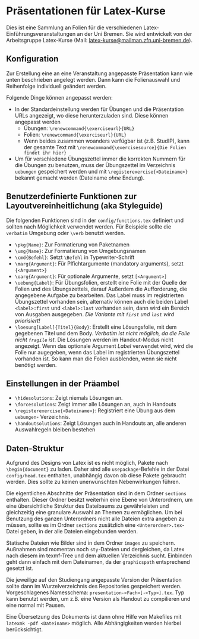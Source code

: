 # Präsentationen für Latex-Kurse

Dies ist eine Sammlung an Folien für die verschiedenen
Latex-Einführungsveranstaltungen an der Uni Bremen. Sie wird entwickelt von der
Arbeitsgruppe Latex-Kurse (Mail: latex-kurse@mailman.zfn.uni-bremen.de).

## Konfiguration

Zur Erstellung eine an eine Veranstaltung angepasste Präsentation kann wie
unten beschrieben angelegt werden. Dann kann die Folienauswahl und Reihenfolge
individuell geändert werden.

Folgende Dinge können angepasst werden:

- In der Standardeinstellung werden für Übungen und die Präsentation URLs
  angezeigt, wo diese herunterzuladen sind. Diese können angepasst werden
    - Übungen: `\renewcommand{\exerciseurl}{URL}`
    - Folien: `\renewcommand{\exerciseurl}{URL}`
    - Wenn beides zusammen woanders verfügbar ist (z.B. StudIP), kann der gesamte
      Text mit `\renewcommand{\exercisesource}{Die Folien findet ihr hier}`
- Um für verschiedene Übungszettel immer die korrekten Nummern für die Übungen
  zu benutzen, muss der Übungszettel im Verzeichnis `uebungen` gespeichert werden
  und mit `\registerexercise{<Dateiname>}` bekannt gemacht werden (Dateiname 
  _ohne_ Endung).

## Benutzerdefinierte Funktionen zur Layoutvereinheitlichung (aka Styleguide)

Die folgenden Funktionen sind in der `config/functions.tex` definiert und
sollten nach Möglichkeit verwendet werden. Für Beispiele sollte die `verbatim`
Umgebung oder `\verb` benutzt werden.

- `\pkg{Name}`: Zur Formatierung von Paketnamen
- `\umg{Name}`: Zur Formatierung von Umgebungsnamen
- `\cmd{Befehl}`: Setzt `\Befehl` in Typewriter-Schrift
- `\marg{Argument}`: Für Plfichtargumente (mandatory arguments), setzt `{<Argument>}`
- `\oarg{Argument}`: Für optionale Argumente, setzt `[<Argument>]`
- `\uebung{Label}`: Für Übungsfolien, erstellt eine Folie mit der Quelle der
  Folien und des Übungszettels, darauf Außerdem die Aufforderung, die angegebene
  Aufgabe zu bearbeiten. Das Label muss im registrierten Übungszettel vorhanden
  sein, alternativ können auch die beiden Label `<label>:first` und `<label>:last`
  vorhanden sein, dann wird ein Bereich von Ausgaben ausgegeben. _Die Variante mit
  `first` und `last` wird priorisiert!_
- `\loesung[Label]{Titel}{Body}`: Erstellt eine Lösungsfolie, mit dem gegebenen
  Titel und dem Body. _Verbatim ist nicht möglich, da die Folie nicht `fragile`
  ist_. Die Lösungen werden im Handout-Modus nicht angezeigt. Wenn das optionale
  Argument _Label_ verwendet wird, wird die Folie nur augegeben, wenn das Label
  im registrierten Übungszettel vorhanden ist. So kann man die Folien ausblenden,
  wenn sie nicht benötigt werden.

## Einstellungen in der Präambel

- `\hidesolutions`: Zeigt niemals Lösungen an.
- `\forcesolutions`: Zeigt immer alle Lösungen an, auch in Handouts
- `\registerexercise{<Dateiname>}`: Registriert eine Übung aus dem `uebungen`-
  Verzeichnis.
- `\handoutsolutions`: Zeigt Lösungen auch in Handouts an, alle anderen
  Auswahlregeln bleiben bestehen

## Daten-Struktur

Aufgrund des Designs von Latex ist es nicht möglich, Pakete nach
`\begin{document}` zu laden. Daher sind alle `usepackage`-Befehle in der Datei
`config/head.tex` enthalten, unabhängig davon ob diese Pakete gebraucht werden.
Dies sollte zu keinen unerwünschten Nebenwirkungen führen.

Die eigentlichen Abschnitte der Präsentation sind in dem Ordner `sections`
enthalten. Dieser Ordner besitzt weiterhin eine Ebene von Unterordnern, um eine
übersichtliche Struktur des Dateibaums zu gewährleisten und gleichzeitig eine
granulare Auswahl an Themen zu ermöglichen. Um bei Benutzung des ganzen
Unterordners nicht alle Dateien extra angeben zu müssen, sollte es im Ordner
`sections` zusätzlich eine `<Unterordner>.tex`-Datei geben, in der alle Dateien
eingebunden werden.

Statische Dateien wie Bilder sind in dem Ordner `images` zu speichern. Außnahmen
sind momentan noch `sty`-Dateien und dergleichen, da Latex nach diesem im
texmf-Tree und dem aktuellen Verzeichnis sucht. Einbinden geht dann einfach mit
dem Dateinamen, da der `graphicspath` entsprechend gesetzt ist.

Die jeweilige auf den Studiengang angepasste Version der Präsentation sollte
dann im Wurzelverzeichnis des Repositories gespeichert werden. Vorgeschlagenes
Namesschema: `presentation-<Fach>[-<Typ>].tex`. Typ kann benutzt werden, um z.B.
eine Version als Handout zu compilieren und eine normal mit Pausen.

Eine Übersetzung des Dokuments ist dann ohne Hilfe von Makefiles mit
`latexmk -pdf <Dateiname>` möglich. Alle Abhängigkeiten werden hierbei berücksichtigt.
